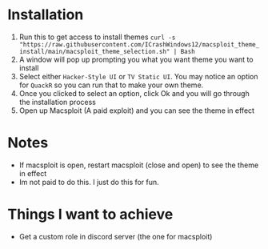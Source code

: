 # Installation
1. Run this to get access to install themes `curl -s "https://raw.githubusercontent.com/ICrashWindows12/macsploit_theme_install/main/macsploit_theme_selection.sh" | Bash`
2. A window will pop up prompting you what you want theme you want to install
3. Select either `Hacker-Style UI` or `TV Static UI`. You may notice an option for `QuackR` so you can run that to make your own theme.
4. Once you clicked to select an option, click Ok and you will go through the installation process
5. Open up Macsploit (A paid exploit) and you can see the theme in effect

# Notes
- If macsploit is open, restart macsploit (close and open) to see the theme in effect
- Im not paid to do this. I just do this for fun.

# Things I want to achieve
- Get a custom role in discord server (the one for macsploit)

